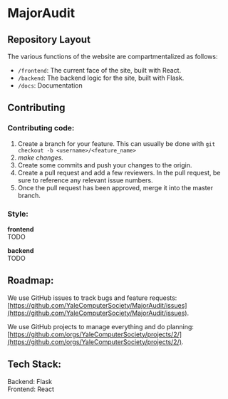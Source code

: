 # MajorAudit

## Repository Layout

The various functions of the website are compartmentalized as follows:

- `/frontend`: The current face of the site, built with React.
- `/backend`: The backend logic for the site, built with Flask.
- `/docs`: Documentation


## Contributing

### Contributing code:

1. Create a branch for your feature. This can usually be done with `git checkout -b <username>/<feature_name>`
2. _make changes._
3. Create some commits and push your changes to the origin.
4. Create a pull request and add a few reviewers. In the pull request, be sure to reference any relevant issue numbers.
5. Once the pull request has been approved, merge it into the master branch.

### Style:

**frontend**  
TODO

**backend**  
TODO

## Roadmap:

We use GitHub issues to track bugs and feature requests: [https://github.com/YaleComputerSociety/MajorAudit/issues](https://github.com/YaleComputerSociety/MajorAudit/issues).

We use GitHub projects to manage everything and do planning: [https://github.com/orgs/YaleComputerSociety/projects/2/](https://github.com/orgs/YaleComputerSociety/projects/2/).

## Tech Stack:
Backend: Flask  
Frontend: React
